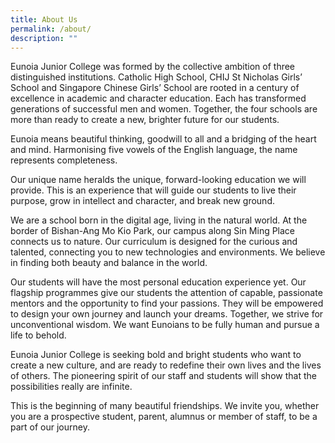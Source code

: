 ```yaml
---
title: About Us
permalink: /about/
description: ""
---
```

Eunoia Junior College was formed by the collective ambition of three distinguished institutions. Catholic High School, CHIJ St Nicholas Girls’ School and Singapore Chinese Girls’ School are rooted in a century of excellence in academic and character education. Each has transformed generations of successful men and women. Together, the four schools are more than ready to create a new, brighter future for our students.

Eunoia means beautiful thinking, goodwill to all and a bridging of the heart and mind. Harmonising five vowels of the English language, the name represents completeness.

Our unique name heralds the unique, forward-looking education we will provide. This is an experience that will guide our students to live their purpose, grow in intellect and character, and break new ground.


We are a school born in the digital age, living in the natural world. At the border of Bishan-Ang Mo Kio Park, our campus along Sin Ming Place connects us to nature. Our curriculum is designed for the curious and talented, connecting you to new technologies and environments. We believe in finding both beauty and balance in the world.

Our students will have the most personal education experience yet. Our flagship programmes give our students the attention of capable, passionate mentors and the opportunity to find your passions. They will be empowered to design your own journey and launch your dreams. Together, we strive for unconventional wisdom. We want Eunoians to be fully human and pursue a life to behold.

Eunoia Junior College is seeking bold and bright students who want to create a new culture, and are ready to redefine their own lives and the lives of others. The pioneering spirit of our staff and students will show that the possibilities really are infinite.

This is the beginning of many beautiful friendships. We invite you, whether you are a prospective student, parent, alumnus or member of staff, to be a part of our journey.